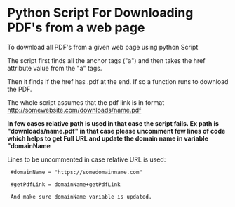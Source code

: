 # Python Script For Downloading PDF's from a web page
To download all PDF's from a given web page using python Script

The script first finds all the anchor tags ("a") and then takes the href  attribute value from the "a" tags. 

Then it finds if the href has .pdf at the end. If so a function runs to download the PDF.

The whole script assumes that the pdf link is in format http://somewebsite.com/downloads/name.pdf

**In few cases relative path is used in that case the script fails. Ex path is "downloads/name.pdf" in that case please uncomment few lines of code which helps to get Full URL and update the domain name in variable "domainName**

Lines to be uncommented in case relative URL is used:

     #domainName = "https://somedomainname.com" 
  
     #getPdfLink = domainName+getPdfLink 
  
     And make sure domainName variable is updated.
